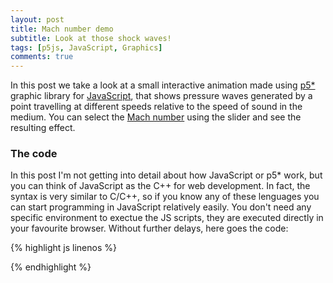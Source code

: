 ```yaml
---
layout: post
title: Mach number demo
subtitle: Look at those shock waves!
tags: [p5js, JavaScript, Graphics]
comments: true
---
```


In this post we take a look at a small interactive animation made using [p5*](p5js.org)
graphic library for <a href="https://developer.mozilla.org/es/docs/Web/JavaScript">JavaScript</a>,
that shows pressure waves generated by a point travelling at different speeds relative
to the speed of sound in the medium. You can select the <a href="https://en.wikipedia.org/wiki/Mach_number">Mach
number</a> using the slider and see the resulting effect.

<div id="simple-sketch-holder" style="position: relative"></div>
<script src="https://cdn.jsdelivr.net/npm/p5@1.0.0/lib/p5.js"></script>

<script>
    let waves = [];
    let next;
    let speed;
    let mSlider;
    let angle;
    let mach;

    function setup() {
        let canvasDiv = document.getElementById('simple-sketch-holder');
        let width = canvasDiv.offsetWidth;
        canvas = createCanvas(width, 400);
        canvas.parent('simple-sketch-holder');
        mSlider = createSlider(0, 200, 0);
        mSlider.position(40, 20);
        mSlider.style('width', '80px');
        mSlider.parent('simple-sketch-holder');
        speed = 0.4;
        next = 0;
    }

    function draw() {
        background(200);
        if (millis() > next) {

            // Add new particle
            waves.push(new Wave());
            
            // Schedule next circle
            next = millis() + 500;
        }

        // Draw all paths
        for( let i = 0; i < waves.length; i++) {
            waves[i].update();
            waves[i].display();
            if(waves[i].lifespan <= 0){
            waves.splice(i,1);
            }
        }
        
        mach = mSlider.value()/100;
      
        noStroke();
        fill(0);
        text('Mach', mSlider.x + mSlider.width + 20, 35);
        text(mach, mSlider.x + mSlider.width + 55, 35);
        
        if(mach >= 1){
          angle = degrees(asin(1/mach));
          checkbox.removeAttribute('disabled');
          if(checkbox.checked()){
            text(nf(angle,0,2), mSlider.x + mSlider.width + 185, 35);
            stroke(0);
          }
          
        }
        else{
          checkbox.attribute('disabled', ''); 
          noStroke();
          fill(150);
        }
        text('Mach angle', mSlider.x + mSlider.width + 115, 35);
    }

    class Wave {
        constructor() {
            this.x = width/4;
            this.y = height/2;
            this.diameter = 0;
            this.lifespan = 255;
        }
        
        update() {
            this.diameter += speed*2;
            this.lifespan -= 0.5;
            this.x = this.x + speed * mSlider.value()/100;
        }
        
        display() {
            stroke(0, this.lifespan);
            fill(0,0);
            ellipse(this.x, this.y, this.diameter, this.diameter);
        }
    }
</script>

### The code
In this post I'm not getting into detail about how JavaScript or p5* work, but you
can think of JavaScript as the C++ for web development. In fact, the syntax is very
similar to C/C++, so if you know any of these lenguages you can start programming in
JavaScript relatively easily. You don't need any specific environment to exectue
the JS scripts, they are executed directly in your favourite browser. Without further
delays, here goes the code:

{% highlight js linenos %}
<div id="simple-sketch-holder"></div>
<script src="https://cdn.jsdelivr.net/npm/p5@1.0.0/lib/p5.js"></script>

<script>
    let waves = [];
    let next;
    let speed;
    let mSlider;

    function setup() {
        canvas = createCanvas(720, 400);
        canvas.parent('simple-sketch-holder');
        mSlider = createSlider(0, 200, 0);
        mSlider.position(40, 20);
        mSlider.style('width', '80px');
        mSlider.parent('simple-sketch-holder');
        speed = 0.4;
        next = 0;
    }

    function draw() {
        background(200);
        if (millis() > next) {

            // Add new particle
            waves.push(new Wave());
            
            // Schedule next circle
            next = millis() + 500;
        }

        // Draw all paths
        for( let i = 0; i < waves.length; i++) {
            waves[i].update();
            waves[i].display();
            if(waves[i].lifespan <= 0){
            waves.splice(i,1);
            }
        }
        text('Mach', mSlider.x + mSlider.width + 20, 35);
        text(mSlider.value()/100, mSlider.x + mSlider.width + 55, 35);
    }

    class Wave {
        constructor() {
            this.x = width/4;
            this.y = height/2;
            this.diameter = 0;
            this.lifespan = 255;
        }
        
        update() {
            this.diameter += speed*2;
            this.lifespan -= 0.5;
            this.x = this.x + speed * mSlider.value()/100;
        }
        
        display() {
            stroke(0, this.lifespan);
            fill(0,0);
            ellipse(this.x, this.y, this.diameter, this.diameter);
        }
    }
</script>
{% endhighlight %}
